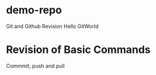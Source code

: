 # demo-repo
Git and Github Revision
Hello GitWorld
# Revision of Basic Commands
Commmit, push and pull

